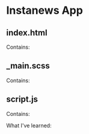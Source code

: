 # Instanews App 

## index.html 

Contains: 

## _main.scss

Contains: 

## script.js

Contains: 

What I've learned:


